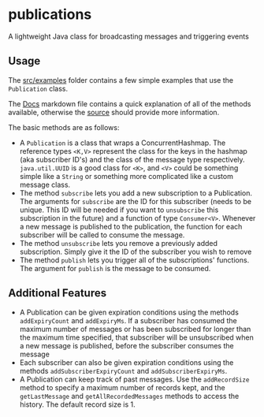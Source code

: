 # publications
A lightweight Java class for broadcasting messages and triggering events

## Usage  

The [src/examples](src/examples) folder contains a few simple examples that use the `Publication` class.

The [Docs](Docs.md) markdown file contains a quick explanation of all of the methods available, otherwise the [source](src/publications/Publication.java) should provide more information.

The basic methods are as follows:
- A `Publication` is a class that wraps a ConcurrentHashmap. The reference types `<K,V>` represent the class for the keys in the hashmap (aka subscriber ID's) and the class of the message type respectively. `java.util.UUID` is a good class for `<K>`, and `<V>` could be something simple like a `String` or something more complicated like a custom message class.
- The method `subscribe` lets you add a new subscription to a Publication. The arguments for `subscribe` are the ID for this subscriber (needs to be unique. This ID will be needed if you want to `unsubscribe` this subscription in the future) and a function of type `Consumer<V>`. Whenever a new message is published to the publication, the function for each subscriber will be called to consume the message.
- The method `unsubscribe` lets you remove a previously added subscription. Simply give it the ID of the subscriber you wish to remove
- The method `publish` lets you trigger all of the subscriptions' functions. The argument for `publish` is the message to be consumed.

## Additional Features
- A Publication can be given expiration conditions using the methods `addExpiryCount` and `addExpiryMs`. If a subscriber has consumed the maximum number of messages or has been subscribed for longer than the maximum time specified, that subscriber will be unsubscribed when a new message is published, before the subscriber consumes the message
- Each subscriber can also be given expiration conditions using the methods `addSubscriberExpiryCount` and `addSubscriberExpiryMs`. 
- A Publication can keep track of past messages. Use the `addRecordSize` method to specify a maximum number of records kept, and the `getLastMessage` and `getAllRecordedMessages` methods to access the history. The default record size is 1.
